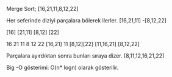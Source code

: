 Merge Sort;
[16,21,11,8,12,22]

Her seferinde diziyi parçalara bölerek ilerler.
[16,21,11] -[8,12,22]

[16] [21,11]                                    [8,12] [22]

  16 21  11                               8 12 22 
[16,21] 11                            [8,12][22]
[11,16,21]                            [8,12,22]

Parçalara ayırdıktan sonra bunları sıraya dizer.
[8,11,12,16,21,22]


Big -O gösterimi:
O(n* logn) olarak gösterilir.
